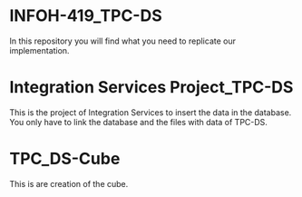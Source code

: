 # INFOH-419_TPC-DS
In this repository you will find what you need to replicate our implementation.

# Integration Services Project_TPC-DS
This is the project of Integration Services to insert the data in the database. You only have to link the database and the files with data of TPC-DS. 

# TPC_DS-Cube
This is are creation of the cube. 
